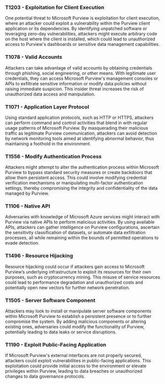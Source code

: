 ### T1203 - Exploitation for Client Execution
One potential threat to Microsoft Purview is exploitation for client execution, where an attacker could exploit a vulnerability within the Purview client application or its dependencies. By identifying unpatched software or leveraging zero-day vulnerabilities, attackers might execute arbitrary code on the host where the client is installed, which could lead to unauthorized access to Purview's dashboards or sensitive data management capabilities.

### T1078 - Valid Accounts
Attackers can take advantage of valid accounts by obtaining credentials through phishing, social engineering, or other means. With legitimate user credentials, they can access Microsoft Purview's management consoles or APIs to exfiltrate sensitive information or modify data policies without raising immediate suspicion. This insider threat increases the risk of unauthorized data access and manipulation.

### T1071 - Application Layer Protocol
Using standard application protocols, such as HTTP or HTTPS, attackers can perform command and control activities that blend in with regular usage patterns of Microsoft Purview. By masquerading their malicious traffic as legitimate Purview communication, attackers can avoid detection by network monitoring tools aimed at identifying abnormal behavior, thus maintaining a foothold in the environment.

### T1556 - Modify Authentication Process
Attackers might attempt to alter the authentication process within Microsoft Purview to bypass standard security measures or create backdoors that allow them persistent access. This could involve modifying credential verification mechanisms or manipulating multi-factor authentication settings, thereby compromising the integrity and confidentiality of the data managed by Purview.

### T1106 - Native API
Adversaries with knowledge of Microsoft Azure services might interact with Purview via native APIs to perform malicious activities. By using available APIs, attackers can gather intelligence on Purview configurations, ascertain the sensitivity classification of datasets, or automate data exfiltration processes, all while remaining within the bounds of permitted operations to evade detection.

### T1496 - Resource Hijacking
Resource hijacking could occur if attackers gain access to Microsoft Purview’s underlying infrastructure to exploit its resources for their own purposes, such as cryptocurrency mining. This misuse of service resources could lead to performance degradation and unauthorized costs and potentially open new vectors for further network penetration.

### T1505 - Server Software Component
Attackers may look to install or manipulate server software components within Microsoft Purview to establish a persistent presence or to further compromise the system. By adding malicious components or altering existing ones, adversaries could modify the functionality of Purview, potentially leading to data leaks or service disruptions.

### T1190 - Exploit Public-Facing Application
If Microsoft Purview's external interfaces are not properly secured, attackers could exploit vulnerabilities in public-facing applications. This exploitation could provide initial access to the environment or elevate privileges within Purview, leading to data breaches or unauthorized changes to data governance protocols.
